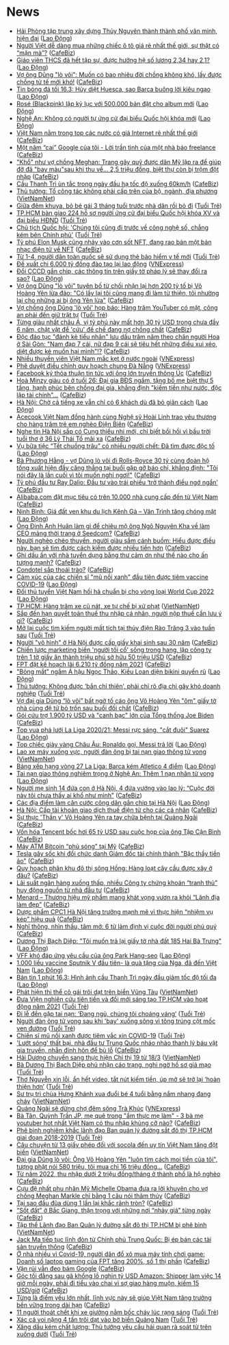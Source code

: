 # News

- [Hải Phòng tập trung xây dựng Thủy Nguyên thành thành phố văn minh, hiện đại](https://laodong.vn/thoi-su/hai-phong-tap-trung-xay-dung-thuy-nguyen-thanh-thanh-pho-van-minh-hien-dai-889726.ldo) ([Lao Động](https://laodong.vn))
- [Người Việt dễ dàng mua những chiếc ô tô giá rẻ nhất thế giới, sự thật có “mặn mà”?](https://cafebiz.vn/nguoi-viet-de-dang-mua-nhung-chiec-o-to-gia-re-nhat-the-gioi-su-that-co-man-ma-20210316152924389.chn) ([CafeBiz](https://cafebiz.vn))
- [Giáo viên THCS đã hết tập sự, được hưởng hệ số lương 2,34 hay 2,1?](https://laodong.vn/ban-doc/giao-vien-thcs-da-het-tap-su-duoc-huong-he-so-luong-234-hay-21-889594.ldo) ([Lao Động](https://laodong.vn))
- [Vợ ông Dũng "lò vôi": Muốn có bao nhiêu đời chồng không khó, lấy được chồng tử tế mới khó!](https://cafebiz.vn/vo-ong-dung-lo-voi-muon-co-bao-nhieu-doi-chong-khong-kho-lay-duoc-chong-tu-te-moi-kho-20210316165202964.chn) ([CafeBiz](https://cafebiz.vn))
- [Tin bóng đá tối 16.3: Hủy diệt Huesca, sao Barca buông lời kiêu ngạo](https://laodong.vn/bong-da-quoc-te/tin-bong-da-toi-163-huy-diet-huesca-sao-barca-buong-loi-kieu-ngao-889714.ldo) ([Lao Động](https://laodong.vn))
- [Rosé (Blackpink) lập kỷ lục với 500.000 bản đặt cho album mới](https://laodong.vn/giai-tri/rose-blackpink-lap-ky-luc-voi-500000-ban-dat-cho-album-moi-889589.ldo) ([Lao Động](https://laodong.vn))
- [Nghệ An: Không có người tự ứng cử đại biểu Quốc hội khóa mới](https://laodong.vn/thoi-su/nghe-an-khong-co-nguoi-tu-ung-cu-dai-bieu-quoc-hoi-khoa-moi-889725.ldo) ([Lao Động](https://laodong.vn))
- [Việt Nam nằm trong top các nước có giá Internet rẻ nhất thế giới](https://cafebiz.vn/viet-nam-nam-trong-top-cac-nuoc-co-gia-internet-re-nhat-the-gioi-20210316134732239.chn) ([CafeBiz](https://cafebiz.vn))
- [Một năm “cai” Google của tôi - Lời trần tình của một nhà báo freelance](https://cafebiz.vn/mot-nam-cai-google-cua-toi-loi-tran-tinh-cua-mot-nha-bao-freelance-20210316162706081.chn) ([CafeBiz](https://cafebiz.vn))
- ["Khổ" như vợ chồng Meghan: Trang gây quỹ được dân Mỹ lập ra để giúp đỡ đã "bay màu"sau khi thu về... 2,5 triệu đồng, biệt thự còn bị trộm đột nhập](https://cafebiz.vn/kho-nhu-vo-chong-meghan-trang-gay-quy-duoc-dan-my-lap-ra-de-giup-do-da-bay-mausau-khi-thu-ve-25-trieu-dong-biet-thu-con-bi-trom-dot-nhap-20210316162209736.chn) ([CafeBiz](https://cafebiz.vn))
- [Cầu Thanh Trì ùn tắc trong ngày đầu hạ tốc độ xuống 60km/h](https://cafebiz.vn/cau-thanh-tri-un-tac-trong-ngay-dau-ha-toc-do-xuong-60km-h-20210316162010.chn) ([CafeBiz](https://cafebiz.vn))
- [Thủ tướng: Tổ công tác không phải cấp trên của bộ, ngành, địa phương](http://vietnamnet.vn/vn/thoi-su/chinh-tri/thu-tuong-to-cong-tac-khong-phai-cap-tren-cua-bo-nganh-dia-phuong-720017.html) ([VietNamNet](https://vietnamnet.vn))
- [Giữa đêm khuya, bỏ bé gái 3 tháng tuổi trước nhà dân rồi bỏ đi](https://tuoitre.vn/giua-dem-khuya-bo-be-gai-3-thang-tuoi-truoc-nha-dan-roi-bo-di-20210316125406169.htm) ([Tuổi Trẻ](https://tuoitre.vn))
- [TP.HCM bàn giao 224 hồ sơ người ứng cử đại biểu Quốc hội khóa XV và đại biểu HĐND](https://tuoitre.vn/tp-hcm-ban-giao-224-ho-so-nguoi-ung-cu-dai-bieu-quoc-hoi-khoa-xv-va-dai-bieu-hdnd-20210316153425537.htm) ([Tuổi Trẻ](https://tuoitre.vn))
- [Chủ tịch Quốc hội: 'Chúng tôi cũng đi trước về công nghệ số, chẳng kém bên Chính phủ'](https://tuoitre.vn/chu-tich-quoc-hoi-chung-toi-cung-di-truoc-ve-cong-nghe-so-chang-kem-ben-chinh-phu-20210316154607278.htm) ([Tuổi Trẻ](https://tuoitre.vn))
- [Tỷ phú Elon Musk cũng nhảy vào cơn sốt NFT, đang rao bán một bản nhạc điện tử về NFT](https://cafebiz.vn/ty-phu-elon-musk-cung-nhay-vao-con-sot-nft-dang-rao-ban-mot-ban-nhac-dien-tu-ve-nft-20210316134546621.chn) ([CafeBiz](https://cafebiz.vn))
- [Từ 1-4, người dân toàn quốc sẽ sử dụng thẻ bảo hiểm y tế mới](https://tuoitre.vn/tu-1-4-nguoi-dan-toan-quoc-se-su-dung-the-bao-hiem-y-te-moi-20210316153115315.htm) ([Tuổi Trẻ](https://tuoitre.vn))
- [Đề xuất chi 6.000 tỷ đồng đào tạo lại lao động](https://vnexpress.net/de-xuat-chi-6-000-ty-dong-dao-tao-lai-lao-dong-4249239.html) ([VNExpress](https://vnexpress.net))
- [Đổi CCCD gắn chip, các thông tin trên giấy tờ pháp lý sẽ thay đổi ra sao?](https://laodong.vn/video/doi-cccd-gan-chip-cac-thong-tin-tren-giay-to-phap-ly-se-thay-doi-ra-sao-889546.ldo) ([Lao Động](https://laodong.vn))
- [Vợ ông Dũng "lò vôi" tuyên bố từ chối nhận lại hơn 200 tỷ tố bị Võ Hoàng Yên lừa đảo: "Có lấy lại tôi cũng mang đi làm từ thiện, tôi nhường lại cho những ai bị ông Yên lừa"](https://cafebiz.vn/vo-ong-dung-lo-voi-tuyen-bo-tu-choi-nhan-lai-hon-200-ty-to-bi-vo-hoang-yen-lua-dao-co-lay-lai-toi-cung-mang-di-lam-tu-thien-toi-nhuong-lai-cho-nhung-ai-bi-ong-yen-lua-20210316155235257.chn) ([CafeBiz](https://cafebiz.vn))
- [Vợ chồng ông Dũng 'lò vôi' họp báo: Hàng trăm YouTuber có mặt, công an phải đến giữ trật tự](https://tuoitre.vn/vo-chong-ong-dung-lo-voi-hop-bao-hang-tram-youtuber-co-mat-cong-an-phai-den-giu-trat-tu-20210316152347447.htm) ([Tuổi Trẻ](https://tuoitre.vn))
- [Từng giàu nhất châu Á, vị tỷ phú này mất hơn 30 tỷ USD trong chưa đầy 6 năm, chật vật để 'cứu' đế chế đang nợ chồng chất](https://cafebiz.vn/tung-giau-nhat-chau-a-vi-ty-phu-nay-mat-hon-30-ty-usd-trong-chua-day-6-nam-chat-vat-de-cuu-de-che-dang-no-chong-chat-20210316151534367.chn) ([CafeBiz](https://cafebiz.vn))
- [Độc đáo tục "đánh kẻ tiểu nhân" lưu dấu trăm năm theo chân người Hoa ở Sài Gòn: "Nam đạp 7 cái, nữ đạp 9 cái sẽ tiêu hết những điều xui xẻo, diệt được kẻ muốn hại mình"!?](https://cafebiz.vn/doc-dao-tuc-danh-ke-tieu-nhan-luu-dau-tram-nam-theo-chan-nguoi-hoa-o-sai-gon-nam-dap-7-cai-nu-dap-9-cai-se-tieu-het-nhung-dieu-xui-xeo-diet-duoc-ke-muon-hai-minh-20210316154306114.chn) ([CafeBiz](https://cafebiz.vn))
- [Nhiều thuyền viên Việt Nam mắc kẹt ở nước ngoài](https://vnexpress.net/nhieu-thuyen-vien-viet-nam-mac-ket-o-nuoc-ngoai-4249058.html) ([VNExpress](https://vnexpress.net))
- [Phê duyệt điều chỉnh quy hoạch chung Đà Nẵng](https://vnexpress.net/phe-duyet-dieu-chinh-quy-hoach-chung-da-nang-4249214.html) ([VNExpress](https://vnexpress.net))
- [Facebook ký thỏa thuận tin tức với ông lớn truyền thông Úc](https://cafebiz.vn/facebook-ky-thoa-thuan-tin-tuc-voi-ong-lon-truyen-thong-uc-20210316134307726.chn) ([CafeBiz](https://cafebiz.vn))
- [Hoà Minzy giàu có ở tuổi 26: Đại gia BĐS ngầm, tặng bố mẹ biệt thự 5 tầng, hạnh phúc bên chồng đại gia, khẳng định "kiếm tiền như nước, độc lập tài chính"...](https://cafebiz.vn/hoa-minzy-giau-co-o-tuoi-26-dai-gia-bds-ngam-tang-bo-me-biet-thu-5-tang-hanh-phuc-ben-chong-dai-gia-khang-dinh-kiem-tien-nhu-nuoc-doc-lap-tai-chinh-20210316133155195.chn) ([CafeBiz](https://cafebiz.vn))
- [Hà Nội: Chờ cả tiếng xe vẫn chỉ có 6 khách dù đã bỏ giãn cách](https://laodong.vn/photo/ha-noi-cho-ca-tieng-xe-van-chi-co-6-khach-du-da-bo-gian-cach-889676.ldo) ([Lao Động](https://laodong.vn))
- [Acecook Việt Nam đồng hành cùng Nghệ sỹ Hoài Linh trao yêu thương cho hàng trăm trẻ em nghèo Điện Biên](https://cafebiz.vn/acecook-viet-nam-dong-hanh-cung-nghe-sy-hoai-linh-trao-yeu-thuong-cho-hang-tram-tre-em-ngheo-dien-bien-20210316152701914.chn) ([CafeBiz](https://cafebiz.vn))
- [Nghe tin Hà Nội sắp có Cung thiếu nhi mới, chỉ biết bồi hồi vì bầu trời tuổi thơ ở 36 Lý Thái Tổ mãi xa](https://cafebiz.vn/nghe-tin-ha-noi-sap-co-cung-thieu-nhi-moi-chi-biet-boi-hoi-vi-bau-troi-tuoi-tho-o-36-ly-thai-to-mai-xa-2021031615284999.chn) ([CafeBiz](https://cafebiz.vn))
- [Vụ bữa tiệc “Tết chuồng trâu” có nhiều người chết: Đã tìm được độc tố](https://laodong.vn/xa-hoi/vu-bua-tiec-tet-chuong-trau-co-nhieu-nguoi-chet-da-tim-duoc-doc-to-889688.ldo) ([Lao Động](https://laodong.vn))
- [Bà Phương Hằng - vợ Dũng lò vôi đi Rolls-Royce 30 tỷ cùng đoàn hộ tống xuất hiện đầy căng thẳng tại buổi gặp gỡ báo chí, khẳng định: "Tôi nói đây là lần cuối vì tôi muốn nghỉ ngơi!"](https://cafebiz.vn/ba-phuong-hang-vo-dung-lo-voi-di-rolls-royce-30-ty-cung-doan-ho-tong-xuat-hien-day-cang-thang-tai-buoi-gap-go-bao-chi-khang-dinh-toi-noi-day-la-lan-cuoi-vi-toi-muon-nghi-ngoi-20210316152505452.chn) ([CafeBiz](https://cafebiz.vn))
- [Tỷ phú đầu tư Ray Dalio: Đầu tư vào trái phiếu ‘trở thành điều ngớ ngẩn’](https://cafebiz.vn/ty-phu-dau-tu-ray-dalio-dau-tu-vao-trai-phieu-tro-thanh-dieu-ngo-ngan-20210316151850944.chn) ([CafeBiz](https://cafebiz.vn))
- [Alibaba.com đặt mục tiêu có trên 10.000 nhà cung cấp đến từ Việt Nam](https://cafebiz.vn/alibabacom-dat-muc-tieu-co-tren-10000-nha-cung-cap-den-tu-viet-nam-20210316151622391.chn) ([CafeBiz](https://cafebiz.vn))
- [Ninh Bình: Giá đất ven khu du lịch Kênh Gà – Vân Trình tăng chóng mặt](https://laodong.vn/bat-dong-san/ninh-binh-gia-dat-ven-khu-du-lich-kenh-ga--van-trinh-tang-chong-mat-889678.ldo) ([Lao Động](https://laodong.vn))
- [Ông Đinh Anh Huân làm gì để chiêu mộ ông Ngô Nguyên Kha về làm CEO mảng thời trang ở Seedcom?](https://cafebiz.vn/ong-dinh-anh-huan-lam-gi-de-chieu-mo-ong-ngo-nguyen-kha-roi-vingroup-ve-lam-ceo-mang-thoi-trang-o-seedcom-20210316112352303.chn) ([CafeBiz](https://cafebiz.vn))
- [Người nghèo chèo thuyền, người giàu sắm cánh buồm: Hiểu được điều này, bạn sẽ tìm được cách kiếm được nhiều tiền hơn](https://cafebiz.vn/nguoi-ngheo-cheo-thuyen-nguoi-giau-sam-canh-buom-hieu-duoc-dieu-nay-ban-se-tim-duoc-cach-kiem-duoc-nhieu-tien-hon-20210316150535104.chn) ([CafeBiz](https://cafebiz.vn))
- [Ghi dấu ấn với nhà tuyển dụng bằng thư cảm ơn như thế nào cho ấn tượng mạnh?](https://cafebiz.vn/ghi-dau-an-voi-nha-tuyen-dung-bang-thu-cam-on-nhu-the-nao-cho-an-tuong-manh-20210316150534634.chn) ([CafeBiz](https://cafebiz.vn))
- [Condotel sắp thoái trào?](https://cafebiz.vn/condotel-sap-thoai-trao-20210316150243893.chn) ([CafeBiz](https://cafebiz.vn))
- [Cảm xúc của các chiến sĩ &quot;mũ nồi xanh&quot; đầu tiên được tiêm vaccine COVID-19](https://laodong.vn/video/cam-xuc-cua-cac-chien-si-mu-noi-xanh-dau-tien-duoc-tiem-vaccine-covid-19-889642.ldo) ([Lao Động](https://laodong.vn))
- [Đối thủ tuyển Việt Nam hối hả chuẩn bị cho vòng loại World Cup 2022](https://laodong.vn/video/doi-thu-tuyen-viet-nam-hoi-ha-chuan-bi-cho-vong-loai-world-cup-2022-889669.ldo) ([Lao Động](https://laodong.vn))
- [TP.HCM: Hàng trăm xe cũ nát, xe tự chế bị xử phạt](http://vietnamnet.vn/vn/thoi-su/tp-hcm-hang-tram-xe-cu-nat-xe-tu-che-bi-xu-phat-719995.html) ([VietNamNet](https://vietnamnet.vn))
- [Sắp đến hạn quyết toán thuế thu nhập cá nhân, người nộp thuế cần lưu ý gì?](https://cafebiz.vn/sap-den-han-quyet-toan-thue-thu-nhap-ca-nhan-nguoi-nop-thue-can-luu-y-gi-20210316144427183.chn) ([CafeBiz](https://cafebiz.vn))
- [Mở lại cuộc tìm kiếm người mất tích tại thủy điện Rào Trăng 3 vào tuần sau](https://tuoitre.vn/mo-lai-cuoc-tim-kiem-nguoi-mat-tich-tai-thuy-dien-rao-trang-3-vao-tuan-sau-20210316141119824.htm) ([Tuổi Trẻ](https://tuoitre.vn))
- [Người "vô hình" ở Hà Nội được cấp giấy khai sinh sau 30 năm](https://cafebiz.vn/nguoi-vo-hinh-o-ha-noi-duoc-cap-giay-khai-sinh-sau-30-nam-2021031614394421.chn) ([CafeBiz](https://cafebiz.vn))
- [Chiến lược marketing biến 'người tối cổ' sống trong hang, lập công ty trên 1 tờ giấy ăn thành triệu phú sở hữu 50 triệu USD](https://cafebiz.vn/chien-luoc-marketing-bien-nguoi-toi-co-song-trong-hang-lap-cong-ty-tren-1-to-giay-an-thanh-trieu-phu-so-huu-50-trieu-usd-20210316112717229.chn) ([CafeBiz](https://cafebiz.vn))
- [FPT đặt kế hoạch lãi 6.210 tỷ đồng năm 2021](https://cafebiz.vn/fpt-dat-ke-hoach-lai-6210-ty-dong-nam-2021-20210316143515091.chn) ([CafeBiz](https://cafebiz.vn))
- [&quot;Bỏng mắt&quot; ngắm Á hậu Ngọc Thảo, Kiều Loan diện bikini quyến rũ](https://laodong.vn/photo/bong-mat-ngam-a-hau-ngoc-thao-kieu-loan-dien-bikini-quyen-ru-889623.ldo) ([Lao Động](https://laodong.vn))
- [Thủ tướng: Không được ‘bắn chỉ thiên’, phải chỉ rõ địa chỉ gây khó doanh nghiệp](https://tuoitre.vn/thu-tuong-khong-duoc-ban-chi-thien-phai-chi-ro-dia-chi-gay-kho-doanh-nghiep-20210316124435087.htm) ([Tuổi Trẻ](https://tuoitre.vn))
- [Vợ đại gia Dũng “lò vôi” bất ngờ tố cáo ông Võ Hoàng Yên "ôm" giấy tờ nhà cùng đệ tử bỏ trốn sau buổi đối chất](https://cafebiz.vn/vo-dai-gia-dung-lo-voi-bat-ngo-to-cao-ong-vo-hoang-yen-om-giay-to-nha-cung-de-tu-bo-tron-sau-buoi-doi-chat-2021031614273955.chn) ([CafeBiz](https://cafebiz.vn))
- [Gói cứu trợ 1.900 tỷ USD và "canh bạc" lớn của Tổng thống Joe Biden](https://cafebiz.vn/goi-cuu-tro-1900-ty-usd-va-canh-bac-lon-cua-tong-thong-joe-biden-20210316142604608.chn) ([CafeBiz](https://cafebiz.vn))
- [Top vua phá lưới La Liga 2020/21: Messi rực sáng, &quot;cắt đuôi&quot; Suarez](https://laodong.vn/photo/top-vua-pha-luoi-la-liga-202021-messi-ruc-sang-cat-duoi-suarez-889608.ldo) ([Lao Động](https://laodong.vn))
- [Top chiếc giày vàng Châu Âu: Ronaldo gọi, Messi trả lời](https://laodong.vn/photo/top-chiec-giay-vang-chau-au-ronaldo-goi-messi-tra-loi-889593.ldo) ([Lao Động](https://laodong.vn))
- [Lao xe máy xuống vực, người đàn ông bị tai nạn giao thông tử vong](http://vietnamnet.vn/vn/thoi-su/an-toan-giao-thong/lao-xe-may-xuong-vuc-nguoi-dan-ong-bi-tai-nan-giao-thong-tu-vong-720005.html) ([VietNamNet](https://vietnamnet.vn))
- [Bảng xếp hạng vòng 27 La Liga: Barca kém Atletico 4 điểm](https://laodong.vn/infographic/bang-xep-hang-vong-27-la-liga-barca-kem-atletico-4-diem-889579.ldo) ([Lao Động](https://laodong.vn))
- [Tai nạn giao thông nghiêm trọng ở Nghệ An: Thêm 1 nạn nhân tử vong](https://laodong.vn/xa-hoi/tai-nan-giao-thong-nghiem-trong-o-nghe-an-them-1-nan-nhan-tu-vong-889671.ldo) ([Lao Động](https://laodong.vn))
- [Người mẹ sinh 14 đứa con ở Hà Nội, 4 đứa vướng vào lao lý: “Cuộc đời này tôi chưa thấy ai khổ như mình”](https://cafebiz.vn/nguoi-me-sinh-14-dua-con-o-ha-noi-4-dua-vuong-vao-lao-ly-cuoc-doi-nay-toi-chua-thay-ai-kho-nhu-minh-20210316142402436.chn) ([CafeBiz](https://cafebiz.vn))
- [Các địa điểm làm căn cước công dân gắn chip tại Hà Nội](https://laodong.vn/infographic/cac-dia-diem-lam-can-cuoc-cong-dan-gan-chip-tai-ha-noi-888428.ldo) ([Lao Động](https://laodong.vn))
- [Hà Nội: Cấp tài khoản giao dịch thuế điện tử cho các cá nhân](https://cafebiz.vn/ha-noi-cap-tai-khoan-giao-dich-thue-dien-tu-cho-cac-ca-nhan-20210316142400274.chn) ([CafeBiz](https://cafebiz.vn))
- [Sự thực 'Thần y' Võ Hoàng Yên ra tay chữa bệnh tại Quảng Ngãi](https://cafebiz.vn/su-thuc-than-y-vo-hoang-yen-ra-tay-chua-benh-tai-quang-ngai-20210316142213694.chn) ([CafeBiz](https://cafebiz.vn))
- [Vốn hóa Tencent bốc hơi 65 tỷ USD sau cuộc họp của ông Tập Cận Bình](https://cafebiz.vn/von-hoa-tencent-boc-hoi-65-ty-usd-sau-cuoc-hop-cua-ong-tap-can-binh-20210316142053463.chn) ([CafeBiz](https://cafebiz.vn))
- [Máy ATM Bitcoin “phủ sóng” tại Mỹ](https://cafebiz.vn/may-atm-bitcoin-phu-song-tai-my-20210316133637331.chn) ([CafeBiz](https://cafebiz.vn))
- [Tesla gây sốc khi đổi chức danh Giám đốc tài chính thành "Bậc thầy tiền ảo"](https://cafebiz.vn/tesla-gay-soc-khi-doi-chuc-danh-giam-doc-tai-chinh-thanh-bac-thay-tien-ao-20210316134112336.chn) ([CafeBiz](https://cafebiz.vn))
- [Quy hoạch phân khu đô thị sông Hồng: Hàng loạt cây cầu được xây ở đâu?](https://cafebiz.vn/quy-hoach-phan-khu-do-thi-song-hong-hang-loat-cay-cau-duoc-xay-o-dau-20210316133707287.chn) ([CafeBiz](https://cafebiz.vn))
- [Lãi suất ngân hàng xuống thấp, nhiều Công ty chứng khoán “tranh thủ” huy động nguồn từ nhà đầu tư](https://cafebiz.vn/lai-suat-ngan-hang-xuong-thap-nhieu-cong-ty-chung-khoan-tranh-thu-huy-dong-nguon-tu-nha-dau-tu-20210316133132557.chn) ([CafeBiz](https://cafebiz.vn))
- [Menard – Thương hiệu mỹ phẩm mang khát vọng vươn ra khỏi “Lãnh địa làm đẹp”](https://cafebiz.vn/menard-thuong-hieu-my-pham-mang-khat-vong-vuon-ra-khoi-lanh-dia-lam-dep-2021031610521745.chn) ([CafeBiz](https://cafebiz.vn))
- [Dược phẩm CPC1 Hà Nội tăng trưởng mạnh mẽ vì thực hiện “nhiệm vụ kép” hiệu quả](https://cafebiz.vn/duoc-pham-cpc1-ha-noi-tang-truong-manh-me-vi-thuc-hien-nhiem-vu-kep-hieu-qua-20210315164318028.chn) ([CafeBiz](https://cafebiz.vn))
- [Nghĩ thông, nhìn thấu, tâm mở: 6 từ làm định vị cuộc đời người phú quý](https://cafebiz.vn/nghi-thong-nhin-thau-tam-mo-6-tu-lam-dinh-vi-cuoc-doi-nguoi-phu-quy-20210316103014386.chn) ([CafeBiz](https://cafebiz.vn))
- [Dương Thị Bạch Diệp: &quot;Tôi muốn trả lại giấy tờ nhà đất 185 Hai Bà Trưng&quot;](https://laodong.vn/phap-luat/duong-thi-bach-diep-toi-muon-tra-lai-giay-to-nha-dat-185-hai-ba-trung-889633.ldo) ([Lao Động](https://laodong.vn))
- [VFF khó đáp ứng yêu cầu của ông Park Hang-seo](https://laodong.vn/bong-da/vff-kho-dap-ung-yeu-cau-cua-ong-park-hang-seo-889602.ldo) ([Lao Động](https://laodong.vn))
- [1.000 liều vaccine Sputnik V đầu tiên- là quà tặng của Nga, đã đến Việt Nam](https://laodong.vn/y-te/1000-lieu-vaccine-sputnik-v-dau-tien-la-qua-tang-cua-nga-da-den-viet-nam-889625.ldo) ([Lao Động](https://laodong.vn))
- [Bản tin 1 phút 16.3: Hình ảnh cầu Thanh Trì ngày đầu giảm tốc độ tối đa](https://laodong.vn/video-thoi-su/ban-tin-1-phut-163-hinh-anh-cau-thanh-tri-ngay-dau-giam-toc-do-toi-da-889603.ldo) ([Lao Động](https://laodong.vn))
- [Phát hiện thi thể cô gái trôi dạt trên biển Vũng Tàu](http://vietnamnet.vn/vn/thoi-su/phat-hien-thi-the-co-gai-troi-dat-tren-bien-vung-tau-719991.html) ([VietNamNet](https://vietnamnet.vn))
- [Đưa Viện nghiên cứu tiên tiến và đổi mới sáng tạo TP.HCM vào hoạt động năm 2021](https://tuoitre.vn/dua-vien-nghien-cuu-tien-tien-va-doi-moi-sang-tao-tp-hcm-vao-hoat-dong-nam-2021-20210316114052358.htm) ([Tuổi Trẻ](https://tuoitre.vn))
- [Đi lễ đền gặp tai nạn: ‘Đang ngủ, chúng tôi choáng váng’](https://tuoitre.vn/di-le-den-gap-tai-nan-dang-ngu-chung-toi-choang-vang-20210316111025014.htm) ([Tuổi Trẻ](https://tuoitre.vn))
- [Người đàn ông tử vong sau khi 'bay' xuống sông vì tông trúng cột mốc ven đường](https://tuoitre.vn/nguoi-dan-ong-tu-vong-sau-khi-bay-xuong-song-vi-tong-trung-cot-moc-ven-duong-20210316105610215.htm) ([Tuổi Trẻ](https://tuoitre.vn))
- [Chiến sĩ mũ nồi xanh được tiêm vắc xin COVID-19](https://tuoitre.vn/chien-si-mu-noi-xanh-duoc-tiem-vac-xin-covid-19-2021031609553037.htm) ([Tuổi Trẻ](https://tuoitre.vn))
- ['Lướt sóng' thất bại, nhà đầu tư Trung Quốc nháo nhào thanh lý báu vật gia truyền, nhẫn đính hôn để bù lỗ](https://cafebiz.vn/luot-song-that-bai-nha-dau-tu-trung-quoc-nhao-nhao-thanh-ly-bau-vat-gia-truyen-nhan-dinh-hon-de-bu-lo-20210316112109975.chn) ([CafeBiz](https://cafebiz.vn))
- [Hải Dương chuyển sang thực hiện Chỉ thị 19 từ 18/3](http://vietnamnet.vn/vn/thoi-su/hai-duong-chuyen-sang-thuc-hien-chi-thi-19-tu-18-3-719985.html) ([VietNamNet](https://vietnamnet.vn))
- [Bà Dương Thị Bạch Diệp phủ nhận cáo trạng, nghi ngờ hồ sơ giả mạo](https://tuoitre.vn/ba-duong-thi-bach-diep-phu-nhan-cao-trang-nghi-ngo-ho-so-gia-mao-20210316105750308.htm) ([Tuổi Trẻ](https://tuoitre.vn))
- [Thơ Nguyễn xin lỗi, ẩn hết video, tắt nút kiếm tiền, úp mở sẽ trở lại ‘hoàn thiện hơn’](https://tuoitre.vn/tho-nguyen-xin-loi-an-het-video-tat-nut-kiem-tien-up-mo-se-tro-lai-hoan-thien-hon-20210316112649243.htm) ([Tuổi Trẻ](https://tuoitre.vn))
- [Sư trụ trì chùa Hưng Khánh xua đuổi bé 4 tuổi bằng nắm nhang đang cháy](http://vietnamnet.vn/vn/thoi-su/su-tru-tri-chua-hung-khanh-xua-duoi-be-4-tuoi-bang-nam-nhang-dang-chay-719968.html) ([VietNamNet](https://vietnamnet.vn))
- [Quảng Ngãi sẽ dừng chợ đêm sông Trà Khúc](https://vnexpress.net/quang-ngai-se-dung-cho-dem-song-tra-khuc-4248935.html) ([VNExpress](https://vnexpress.net))
- [Bà Tân, Quỳnh Trần JP, mẹ quê trong "ẩm thực mẹ làm" - 3 bà mẹ youtuber hot nhất Việt Nam có thu nhập khủng cỡ nào?](https://cafebiz.vn/ba-tan-quynh-tran-jp-me-que-trong-am-thuc-me-lam-3-ba-me-youtuber-hot-nhat-viet-nam-co-thu-nhap-khung-co-nao-20210315135823265.chn) ([CafeBiz](https://cafebiz.vn))
- [Phê bình nghiêm khắc lãnh đạo Ban quản lý đường sắt đô thị TP.HCM giai đoạn 2018-2019](https://tuoitre.vn/phe-binh-nghiem-khac-lanh-dao-ban-quan-ly-duong-sat-do-thi-tp-hcm-giai-doan-2018-2019-20210316105043286.htm) ([Tuổi Trẻ](https://tuoitre.vn))
- [Câu chuyện từ 13 giấy phép đối với socola đến uy tín Việt Nam tăng đột biến](http://vietnamnet.vn/vn/thoi-su/chinh-tri/cau-chuyen-tu-13-giay-phep-doi-voi-socola-den-uy-tin-viet-nam-tang-dot-bien-719951.html) ([VietNamNet](https://vietnamnet.vn))
- [Đại gia Dũng lò vôi: Ông Võ Hoàng Yên "luôn tìm cách moi tiền của tôi", tượng phật nói 580 triệu, tôi mua chỉ 16 triệu đồng...](https://cafebiz.vn/dai-gia-dung-lo-voi-ong-vo-hoang-yen-luon-tim-cach-moi-tien-cua-toi-tuong-phat-noi-580-trieu-toi-mua-chi-16-trieu-dong-20210316112854656.chn) ([CafeBiz](https://cafebiz.vn))
- [Từ năm 2022, thu nhập dưới 2 triệu đồng/tháng ở thành phố là hộ nghèo](https://cafebiz.vn/tu-nam-2022-thu-nhap-duoi-2-trieu-dong-thang-o-thanh-pho-la-ho-ngheo-20210316112613594.chn) ([CafeBiz](https://cafebiz.vn))
- [Cựu đệ nhất phu nhân Mỹ Michelle Obama đưa ra lời khuyên cho vợ chồng Meghan Markle chỉ bằng 1 câu nói thâm thúy](https://cafebiz.vn/cuu-de-nhat-phu-nhan-my-michelle-obama-dua-ra-loi-khuyen-cho-vo-chong-meghan-markle-chi-bang-1-cau-noi-tham-thuy-20210316111811399.chn) ([CafeBiz](https://cafebiz.vn))
- [Tại sao đầu đũa dùng 1 lần lại khắc rãnh tròn?](https://cafebiz.vn/tai-sao-dau-dua-dung-1-lan-lai-khac-ranh-tron-20210316110818507.chn) ([CafeBiz](https://cafebiz.vn))
- [“Sốt đất” ở Bắc Giang, thận trọng với những nơi “nhảy giá” từng ngày](https://cafebiz.vn/sot-dat-o-bac-giang-than-trong-voi-nhung-noi-nhay-gia-tung-ngay-20210316111720601.chn) ([CafeBiz](https://cafebiz.vn))
- [Tập thể Lãnh đạo Ban Quản lý đường sắt đô thị TP.HCM bị phê bình](http://vietnamnet.vn/vn/thoi-su/an-toan-giao-thong/tap-the-lanh-dao-ban-quan-ly-duong-sat-do-thi-tp-hcm-bi-phe-binh-719959.html) ([VietNamNet](https://vietnamnet.vn))
- [Jack Ma tiếp tục lĩnh đòn từ Chính phủ Trung Quốc: Bị ép bán các tài sản truyền thông](https://cafebiz.vn/jack-ma-tiep-tuc-linh-don-tu-chinh-phu-trung-quoc-bi-ep-ban-cac-tai-san-truyen-thong-20210316104555652.chn) ([CafeBiz](https://cafebiz.vn))
- [Ở nhà nhiều vì Covid-19, người dân đổ xô mua máy tính chơi game: Doanh số laptop gaming của FPT tăng 200%, số 1 thị phần](https://cafebiz.vn/o-nha-nhieu-vi-covid-19-nguoi-dan-do-xo-mua-may-tinh-choi-game-doanh-so-laptop-gaming-cua-fpt-tang-200-so-1-thi-phan-2021031611023233.chn) ([CafeBiz](https://cafebiz.vn))
- [Vận rủi vẫn đeo bám Google](https://cafebiz.vn/van-rui-van-deo-bam-google-20210316090810918.chn) ([CafeBiz](https://cafebiz.vn))
- [Góc tối đằng sau gã khổng lồ nghìn tỷ USD Amazon: Shipper làm việc 14 giờ mỗi ngày, phải đi tiểu vào chai vì sợ giao hàng muộn, kiếm 15 USD/giờ](https://cafebiz.vn/goc-toi-dang-sau-ga-khong-lo-nghin-ty-usd-amazon-shipper-lam-viec-14-gio-moi-ngay-phai-di-tieu-vao-chai-vi-so-giao-hang-muon-kiem-15-usd-gio-20210316105937746.chn) ([CafeBiz](https://cafebiz.vn))
- [Từng là điểm yếu lớn nhất, lĩnh vực này sẽ giúp Việt Nam tăng trưởng bền vững trong dài hạn](https://cafebiz.vn/tung-la-diem-yeu-lon-nhat-linh-vuc-nay-se-giup-viet-nam-tang-truong-ben-vung-trong-dai-han-20210316105729183.chn) ([CafeBiz](https://cafebiz.vn))
- [11 người thoát chết khi xe giường nằm bốc cháy lúc rạng sáng](https://tuoitre.vn/11-nguoi-thoat-chet-khi-xe-giuong-nam-boc-chay-luc-rang-sang-20210316095600043.htm) ([Tuổi Trẻ](https://tuoitre.vn))
- [Xác cá voi nặng 4 tấn trôi dạt vào bờ biển Quảng Nam](https://tuoitre.vn/xac-ca-voi-nang-4-tan-troi-dat-vao-bo-bien-quang-nam-20210316092019274.htm) ([Tuổi Trẻ](https://tuoitre.vn))
- [Xăng dầu kém chất lượng: Thủ tướng yêu cầu hải quan rà soát từ trên xuống dưới](https://tuoitre.vn/xang-dau-kem-chat-luong-thu-tuong-yeu-cau-hai-quan-ra-soat-tu-tren-xuong-duoi-20210316100723623.htm) ([Tuổi Trẻ](https://tuoitre.vn))
